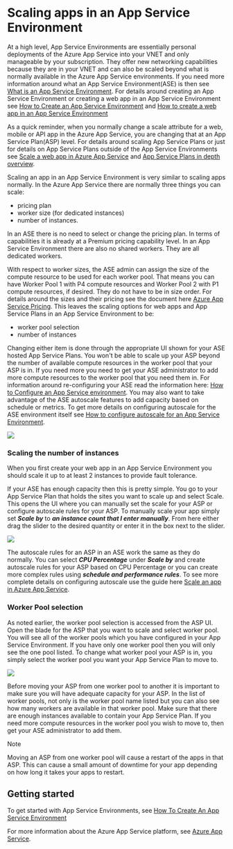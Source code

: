 <properties 
    pageTitle="How to Scale an App in an App Service Environment" 
    description="Scaling an app in an App Service Environment" 
    services="app-service" 
    documentationCenter="" 
    authors="ccompy" 
    manager="stefsch" 
    editor="jimbe"/>

<tags 
    ms.service="app-service" 
    ms.workload="na" 
    ms.tgt_pltfrm="na" 
    ms.devlang="na" 
    ms.topic="article" 
    ms.date="01/14/2016" 
    ms.author="ccompy"/>

# Scaling apps in an App Service Environment
At a high level, App Service Environments are essentially personal deployments of the Azure App Service into your VNET and only manageable by your subscription. They offer new networking capabilities because they are in your VNET and can also be scaled beyond what is normally available in the Azure App Service environments.  If you need more information around what an App Service Environment(ASE) is then see [What is an App Service Environment](http://azure.microsoft.com/documentation/articles/app-service-app-service-environment-intro/).  For details around creating an App Service Environment or creating a web app in an App Service Environment see [How to Create an App Service Environment](http://azure.microsoft.com/documentation/articles/app-service-web-how-to-create-an-app-service-environment/) and [How to create a web app in an App Service Environment](http://azure.microsoft.com/documentation/articles/app-service-web-how-to-create-a-web-app-in-an-ase/)

As a quick reminder, when you normally change a scale attribute for a web, mobile or API app in the Azure App Service, you are changing that at an App Service Plan(ASP) level.  For details around scaling App Service Plans or just for details on App Service Plans outside of the App Service Environments see [Scale a web app in Azure App Service](http://azure.microsoft.com/documentation/articles/web-sites-scale/) and [App Service Plans in depth overview](http://azure.microsoft.com/documentation/articles/azure-web-sites-web-hosting-plans-in-depth-overview/).

Scaling an app in an App Service Environment is very similar to scaling apps normally.  In the Azure App Service there are normally three things you can scale:

* pricing plan
* worker size (for dedicated instances)
* number of instances.

In an ASE there is no need to select or change the pricing plan.  In terms of capabilities it is already at a Premium pricing capability level.  In an App Service Environment there are also no shared workers.  They are all dedicated workers.  

With respect to worker sizes, the ASE admin can assign the size of the compute resource to be used for each worker pool.  That means you can have Worker Pool 1 with P4 compute resources and Worker Pool 2 with P1 compute resources, if desired.  They do not have to be in size order.  For details around the sizes and their pricing see the document here [Azure App Service Pricing](http://azure.microsoft.com/pricing/details/app-service/).  This leaves the scaling options for web apps and App Service Plans in an App Service Environment to be:

* worker pool selection
* number of instances

Changing either item is done through the appropriate UI shown for your ASE hosted App Service Plans.  You won't be able to scale up your ASP beyond the number of available compute resources in the worker pool that your ASP is in.  If you need more you need to get your ASE administrator to add more compute resources to the worker pool that you need them in.  For information around re-configuring your ASE read the information here: [How to Configure an App Service environment](http://azure.microsoft.com/documentation/articles/app-service-web-configure-an-app-service-environment/).  You may also want to take advantage of the ASE autoscale features to add capacity based on schedule or metrics.  To get more details on configuring autoscale for the ASE environment itself see [How to configure autoscale for an App Service Environment](http://azure.microsoft.com/documentation/articles/app-service-environment-auto-scale/).

![][1]

### Scaling the number of instances
When you first create your web app in an App Service Environment you should scale it up to at least 2 instances to provide fault tolerance.   

If your ASE has enough capacity then this is pretty simple.  You go to your App Service Plan that holds the sites you want to scale up and select Scale.  This opens the UI where you can manually set the scale for your ASP or configure autoscale rules for your ASP.  To manually scale your app simply set ***Scale by*** to ***an instance count that I enter manually***.  From here either drag the slider to the desired quantity or enter it in the box next to the slider.  

![][2] 

The autoscale rules for an ASP in an ASE work the same as they do normally.  You can select ***CPU Percentage*** under ***Scale by*** and create autoscale rules for your ASP based on CPU Percentage or you can create more complex rules using ***schedule and performance rules***.  To see more complete details on configuring autoscale use the guide here [Scale an app in Azure App Service](http://azure.microsoft.com/documentation/articles/web-sites-scale/). 

### Worker Pool selection
As noted earlier, the worker pool selection is accessed from the ASP UI.  Open the blade for the ASP that you want to scale and select worker pool.  You will see all of the worker pools which you have configured in your App Service Environment.  If you have only one worker pool then you will only see the one pool listed.  To change what worker pool your ASP is in, you simply select the worker pool you want your App Service Plan to move to.  

![][3]

Before moving your ASP from one worker pool to another it is important to make sure you will have adequate capacity for your ASP.  In the list of worker pools, not only is the worker pool name listed but you can also see how many workers are available in that worker pool.  Make sure that there are enough instances available to contain your App Service Plan.  If you need more compute resources in the worker pool you wish to move to, then get your ASE administrator to add them.  

> [!NOTE]
> Moving an ASP from one worker pool will cause a restart of the apps in that ASP.  This can cause a small amount of downtime for your app depending on how long it takes your apps to restart.  
> 
> 
## Getting started
To get started with App Service Environments, see [How To Create An App Service Environment](http://azure.microsoft.com/documentation/articles/app-service-web-how-to-create-an-app-service-environment/)

For more information about the Azure App Service platform, see [Azure App Service](http://azure.microsoft.com/documentation/articles/app-service-value-prop-what-is/).

<!--Image references-->

[1]: ./media/app-service-web-scale-a-web-app-in-an-app-service-environment/aseappscale-aspblade.png
[2]: ./media/app-service-web-scale-a-web-app-in-an-app-service-environment/aseappscale-manualscale.png
[3]: ./media/app-service-web-scale-a-web-app-in-an-app-service-environment/aseappscale-sizescale.png

<!--Links-->

[WhatisASE]: http://azure.microsoft.com/documentation/articles/app-service-app-service-environment-intro/
[ScaleWebapp]: http://azure.microsoft.com/documentation/articles/web-sites-scale/
[HowtoCreateASE]: http://azure.microsoft.com/documentation/articles/app-service-web-how-to-create-an-app-service-environment/
[HowtoConfigureASE]: http://azure.microsoft.com/documentation/articles/app-service-web-configure-an-app-service-environment/
[CreateWebappinASE]: http://azure.microsoft.com/documentation/articles/app-service-web-how-to-create-a-web-app-in-an-ase/
[Appserviceplans]: http://azure.microsoft.com/documentation/articles/azure-web-sites-web-hosting-plans-in-depth-overview/
[AppServicePricing]: http://azure.microsoft.com/pricing/details/app-service/ 
[AzureAppService]: http://azure.microsoft.com/documentation/articles/app-service-value-prop-what-is/
[ASEAutoscale]: http://azure.microsoft.com/documentation/articles/app-service-environment-auto-scale/
[AppScale]: http://azure.microsoft.com/documentation/articles/web-sites-scale/
